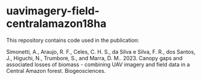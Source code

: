 # uavimagery-field-centralamazon18ha

This repository contains code used in the publication:

Simonetti, A., Araujo, R. F., Celes, C. H. S., da Silva e Silva, F. R., dos Santos, J., Higuchi, N., Trumbore, S., and Marra, D. M.. 2023. Canopy gaps and associated losses of biomass - combining UAV imagery and field data in a Central Amazon forest. Biogeosciences.
